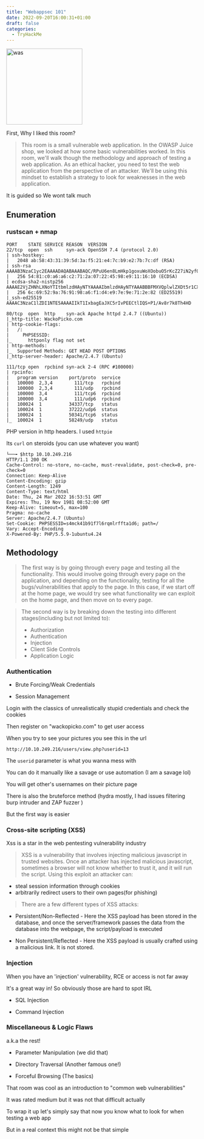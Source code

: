 ```yaml
---
title: "Webappsec 101"
date: 2022-09-20T16:00:31+01:00
draft: false
categories:
  - TryHackMe
---
```


<img src="was.png" alt="was" width=200>

First, Why I liked this room?

>This room is a small vulnerable web application. In the OWASP Juice shop, we looked at how some basic vulnerabilities worked. In this room, we'll walk though the methodology and approach of testing a web application. As an ethical hacker, you need to test the web application from the perspective of an attacker. We'll be using this mindset to establish a strategy to look for weaknesses in the web application. 

It is guided so We wont talk much

## Enumeration

### rustscan + nmap

```
PORT    STATE SERVICE REASON  VERSION
22/tcp  open  ssh     syn-ack OpenSSH 7.4 (protocol 2.0)
| ssh-hostkey: 
|   2048 ab:58:43:31:39:5d:3a:f5:21:e4:7c:b9:e2:7b:7c:df (RSA)
| ssh-rsa AAAAB3NzaC1yc2EAAAADAQABAAABAQC/RPuU6en8LmHkp1goxuWoXOobuO5rKcZ27iN2yfQtobt78rXgOP92+pPqIxpUro4haHSyj+cZO+KO7UE8Bm1uOSgjDG3grfwx7I131qTa/n2gZjMsH9LG1VF4q8MDgZQCJz5sbu87xrNSGgIcFPXuH43uUEBMpYkPypW43cRuoowloEwm1IRZNE2TzQVVfWRkTXXg0fQKKeplekaZZmXdKM/bo9+xYniWQ02XGvaY1/sZHo9g42QP04y2iOOtXUjBKQIYqBD04L8GIY/LafbT9/xdKnld4zvXfJy3O3VQ+jCk7X1ZBSQw8GoUN1NwLucvy/mvGyzZ6ViKsV084I3p
|   256 54:81:c0:a6:a6:c2:71:2a:07:22:45:98:e9:11:16:10 (ECDSA)
| ecdsa-sha2-nistp256 AAAAE2VjZHNhLXNoYTItbmlzdHAyNTYAAAAIbmlzdHAyNTYAAABBBFMXVQplwlZXDt5r1CXLlXeU+7RGeSeLHYs7/os/l/d24s6Vqz41w756VpJfvHIeZLil4Ka9EjT5nJ+u3MZLeI0=
|   256 6c:69:52:9a:76:91:98:a6:f1:d4:e9:7e:9e:71:2e:82 (ED25519)
|_ssh-ed25519 AAAAC3NzaC1lZDI1NTE5AAAAIIkT1IxbagEaJXC5rIvPEECtlIQS+P1/Av8r7k8Th4HD

80/tcp  open  http    syn-ack Apache httpd 2.4.7 ((Ubuntu))
|_http-title: WackoPicko.com
| http-cookie-flags: 
|   /: 
|     PHPSESSID: 
|_      httponly flag not set
| http-methods: 
|_  Supported Methods: GET HEAD POST OPTIONS
|_http-server-header: Apache/2.4.7 (Ubuntu)

111/tcp open  rpcbind syn-ack 2-4 (RPC #100000)
| rpcinfo: 
|   program version    port/proto  service
|   100000  2,3,4        111/tcp   rpcbind
|   100000  2,3,4        111/udp   rpcbind
|   100000  3,4          111/tcp6  rpcbind
|   100000  3,4          111/udp6  rpcbind
|   100024  1          34337/tcp   status
|   100024  1          37222/udp6  status
|   100024  1          50341/tcp6  status
|_  100024  1          58249/udp   status

```
PHP version in http headers. I used `httpie`

Its `curl` on steroids (you can use whatever you want)

```
└──╼ $http 10.10.249.216       
HTTP/1.1 200 OK
Cache-Control: no-store, no-cache, must-revalidate, post-check=0, pre-check=0
Connection: Keep-Alive
Content-Encoding: gzip
Content-Length: 1249
Content-Type: text/html
Date: Thu, 24 Mar 2022 16:53:51 GMT
Expires: Thu, 19 Nov 1981 08:52:00 GMT
Keep-Alive: timeout=5, max=100
Pragma: no-cache
Server: Apache/2.4.7 (Ubuntu)
Set-Cookie: PHPSESSID=s4mck41b91f7l6rqmlrffta1d6; path=/
Vary: Accept-Encoding
X-Powered-By: PHP/5.5.9-1ubuntu4.24

```

## Methodology

>The first way is by going through every page and testing all the functionality. This would involve going through every page on the application, and depending on the functionality, testing for all the bugs/vulnerabilities that apply to the page. In this case, if we start off at the home page, we would try see what functionality we can exploit on the home page, and then move on to every page. 

>The second way is by breaking down the testing into different stages(including but not limited to):
>- Authorization
>- Authentication
>- Injection
>- Client Side Controls
>- Application Logic

### Authentication

- Brute Forcing/Weak Credentials

- Session Management 

Login with the classics of unrealistically stupid credentials and check the cookies

Then register on "wackopicko.com" to get user access

When you try to see your pictures you see this in the url

`http://10.10.249.216/users/view.php?userid=13`

The `userid` parameter is what you wanna mess with

You can do it manually like a savage or use automation (I am a savage lol)

You will get other's usernames on their picture page

There is also the bruteforce method (hydra mostly, I had issues filtering burp intruder and ZAP fuzzer )

But the first way is easier


### Cross-site scripting (XSS)

Xss is a star in the web pentesting vulnerability industry

>XSS is a vulnerability that involves injecting malicious javascript in trusted websites. Once an attacker has injected malicious javascript, sometimes a browser will not know whether to trust it, and it will run the script. Using this exploit an attacker can:

- steal session information through cookies
- arbitrarily redirect users to their own pages(for phishing)

>There are a few different types of XSS attacks:

- Persistent/Non-Reflected - Here the XSS payload has been stored in the database, and once the server/framework passes the data from the database into the webpage, the script/payload is executed

- Non Persistent/Reflected - Here the XSS payload is usually crafted using a malicious link. It is not stored. 

### Injection

When you have an 'injection' vulnerability, RCE or access is not far away

It's a great way in! So obviously those are hard to spot IRL

- SQL Injection

- Command Injection 

### Miscellaneous & Logic Flaws 

a.k.a the rest!

- Parameter Manipulation (we did that)

- Directory Traversal (Another famous one!)

- Forceful Browsing (The basics)


That room was cool as an introduction to "common web vulnerabilities"

It was rated medium but it was not that difficult actually

To wrap it up let's simply say that now you know what to look for when testing a web app

But in a real context this might not be that simple
